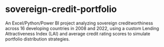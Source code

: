 # sovereign-credit-portfolio
An Excel/Python/Power BI project analyzing sovereign creditworthiness across 16 developing countries in 2008 and 2022, using a custom Lending Attractiveness Index (LAI) and average credit rating scores to simulate portfolio distribution strategies.
